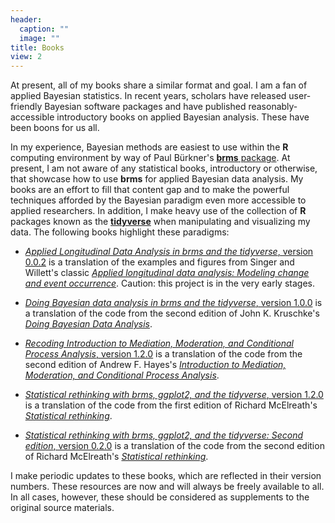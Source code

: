 ```yaml
---
header:
  caption: ""
  image: ""
title: Books
view: 2
---
```


At present, all of my books share a similar format and goal. I am a fan of applied Bayesian statistics. In recent years, scholars have released user-friendly Bayesian software packages and have published reasonably-accessible introductory books on applied Bayesian analysis. These have been boons for us all.

In my experience, Bayesian methods are easiest to use within the **R** computing environment by way of Paul Bürkner's [**brms** package](https://github.com/paul-buerkner/brms). At present, I am not aware of any statistical books, introductory or otherwise, that showcase how to use **brms** for applied Bayesian data analysis. My books are an effort to fill that content gap and to make the powerful techniques afforded by the Bayesian paradigm even more accessible to applied researchers. In addition, I make heavy use of the collection of **R** packages known as the [**tidyverse**](https://www.tidyverse.org) when manipulating and visualizing my data. The following books highlight these paradigms:

* [*Applied Longitudinal Data Analysis in brms and the tidyverse*, version 0.0.2](https://bookdown.org/content/4253/) is a translation of the examples and figures from Singer and Willett's classic [*Applied longitudinal data analysis: Modeling change and event occurrence*](https://www.oxfordscholarship.com/view/10.1093/acprof:oso/9780195152968.001.0001/acprof-9780195152968). Caution: this project is in the very early stages.

* [*Doing Bayesian data analysis in brms and the tidyverse*, version 1.0.0](https://bookdown.org/content/3686) is a translation of the code from the second edition of John K. Kruschke's [*Doing Bayesian Data Analysis*](https://sites.google.com/site/doingbayesiandataanalysis/).

* [*Recoding Introduction to Mediation, Moderation, and Conditional Process Analysis*, version 1.2.0](https://bookdown.org/content/b472c7b3-ede5-40f0-9677-75c3704c7e5c/) is a translation of the code from the second edition of Andrew F. Hayes's [*Introduction to Mediation, Moderation, and Conditional Process Analysis*](http://afhayes.com/introduction-to-mediation-moderation-and-conditional-process-analysis.html).

* [*Statistical rethinking with brms, ggplot2, and the tidyverse*, version 1.2.0](https://bookdown.org/content/3890) is a translation of the code from the first edition of Richard McElreath's [*Statistical rethinking*](http://xcelab.net/rm/statistical-rethinking/).

* [*Statistical rethinking with brms, ggplot2, and the tidyverse: Second edition*, version 0.2.0](https://bookdown.org/content/4857) is a translation of the code from the second edition of Richard McElreath's [*Statistical rethinking*](http://xcelab.net/rm/statistical-rethinking/).

I make periodic updates to these books, which are reflected in their version numbers. These resources are now and will always be freely available to all. In all cases, however, these should be considered as supplements to the original source materials.

